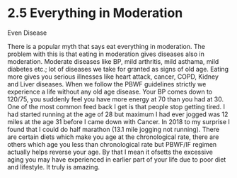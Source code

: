 # 2.5 Everything in Moderation
Even Disease

There is a popular myth that says eat everything in moderation. The problem with this is that 
eating in moderation gives diseases also in moderation. Moderate diseases like BP, mild arthritis, mild asthama, mild diabetes etc.; lot of diseases we take for granted as signs of old age. Eating more gives you serious illnesses like heart attack, cancer, COPD, Kidney and Liver diseases. 
When we follow the PBWF guidelines strictly we experience a life without any old age disease. Your BP comes down to 120/75, you suddenly feel you have more energy at 70 than you had at 30. One of the most common feed back I get is that people stop getting tired. I had started running at the age of 28 but maximum I had ever jogged was 12 miles at the age 31 before I came down with Cancer. 
In 2018 to my surprise I found that I could do half marathon (13.1 mile jogging not running). 
There are certain diets which make you age at the chronological rate, there are others which age you less than chronological rate but PBWF/IF regimen actually helps reverse your age. By that I mean it ofsetts the excessive aging you may have experienced in earlier part of your life due to poor diet and lifestyle. It truly is amazing.